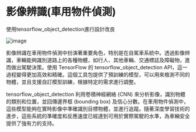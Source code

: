 # 影像辨識(車用物件偵測)
使用tensorflow_object_detection進行設計改良

![image](./image/cat.jpg)

影像辨識在車用物件偵測中扮演著重要角色，特別是在自駕車系統中。透過影像辨識，車輛能夠識別道路上的各種物體，如行人、其他車輛、交通標誌及障礙物，進而做出駕駛決策。使用 TensorFlow 的 tensorflow_object_detection API，這一過程變得更加高效和精確。這個工具包提供了預訓練的模型，可以用來檢測不同的物體，並且支援自訂模型訓練，根據特定的需求進行調整。


tensorflow_object_detection 利用卷積神經網絡 (CNN) 來分析影像，識別物體的類別和位置，並回傳邊界框 (bounding box) 及信心分數。在車用物件偵測中，這些模型能夠在實時影像中準確識別目標物體，並進行追蹤。隨著深度學習技術的進步，這些系統的準確度和反應速度已經達到可用於實際駕駛的水準，為車輛安全提供了強有力的支持。
